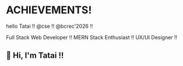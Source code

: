 # ACHIEVEMENTS!
hello Tatai !!
@cse !!
@bcrec'2026 !!
<!DOCTYPE html>

Full Stack Web Developer !!
MERN Stack Enthusiast !!
UX/UI Designer !!

## 👋 Hi, I'm Tatai !!
